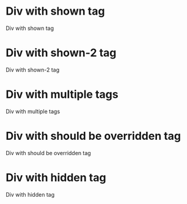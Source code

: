 # Div with shown tag
<div tags="tag--shown">
Div with shown tag
</div>

# Div with shown-2 tag
<div tags="tag--shown-2">
Div with shown-2 tag
</div>

# Div with multiple tags
<div tags="tag--shown tag--other">
Div with multiple tags
</div>

# Div with should be overridden tag
<div tags="tag--should-be-overridden">
Div with should be overridden tag
</div>

# Div with hidden tag
<div tags="tag--hidden">
Div with hidden tag
</div>